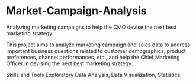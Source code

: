 # Market-Campaign-Analysis
Analyzing marketing campaigns to help the CMO devise the next best marketing strategy

This project aims to analyze marketing campaign and sales data to address important business questions related to customer demographics, product preferences, channel performances, etc., and help the Chief Marketing Officer in devising the next best marketing strategy.

Skills and Tools
Exploratory Data Analysis, Data Visualization, Statistics
